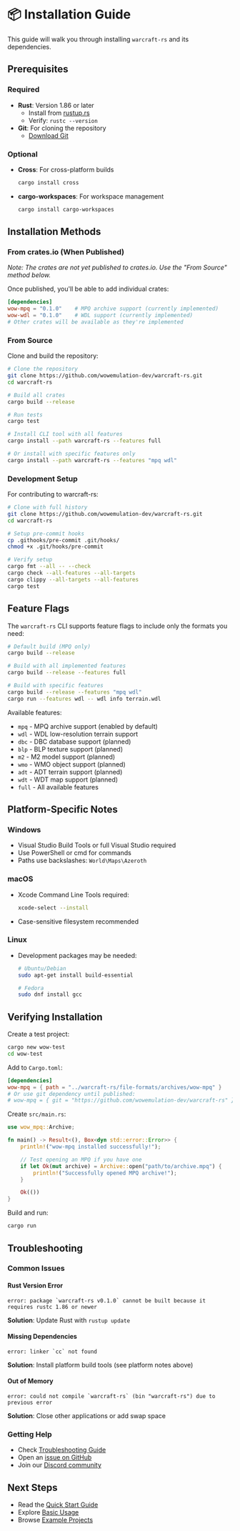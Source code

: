 # 📦 Installation Guide

This guide will walk you through installing `warcraft-rs` and its dependencies.

## Prerequisites

### Required

- **Rust**: Version 1.86 or later
  - Install from [rustup.rs](https://rustup.rs/)
  - Verify: `rustc --version`
- **Git**: For cloning the repository
  - [Download Git](https://git-scm.com/downloads)

### Optional

- **Cross**: For cross-platform builds

  ```bash
  cargo install cross
  ```

- **cargo-workspaces**: For workspace management

  ```bash
  cargo install cargo-workspaces
  ```

## Installation Methods

### From crates.io (When Published)

*Note: The crates are not yet published to crates.io. Use the "From Source" method below.*

Once published, you'll be able to add individual crates:

```toml
[dependencies]
wow-mpq = "0.1.0"    # MPQ archive support (currently implemented)
wow-wdl = "0.1.0"    # WDL support (currently implemented)
# Other crates will be available as they're implemented
```

### From Source

Clone and build the repository:

```bash
# Clone the repository
git clone https://github.com/wowemulation-dev/warcraft-rs.git
cd warcraft-rs

# Build all crates
cargo build --release

# Run tests
cargo test

# Install CLI tool with all features
cargo install --path warcraft-rs --features full

# Or install with specific features only
cargo install --path warcraft-rs --features "mpq wdl"
```

### Development Setup

For contributing to warcraft-rs:

```bash
# Clone with full history
git clone https://github.com/wowemulation-dev/warcraft-rs.git
cd warcraft-rs

# Setup pre-commit hooks
cp .githooks/pre-commit .git/hooks/
chmod +x .git/hooks/pre-commit

# Verify setup
cargo fmt --all -- --check
cargo check --all-features --all-targets
cargo clippy --all-targets --all-features
cargo test
```

## Feature Flags

The `warcraft-rs` CLI supports feature flags to include only the formats you need:

```bash
# Default build (MPQ only)
cargo build --release

# Build with all implemented features
cargo build --release --features full

# Build with specific features
cargo build --release --features "mpq wdl"
cargo run --features wdl -- wdl info terrain.wdl
```

Available features:

- `mpq` - MPQ archive support (enabled by default)
- `wdl` - WDL low-resolution terrain support
- `dbc` - DBC database support (planned)
- `blp` - BLP texture support (planned)
- `m2` - M2 model support (planned)
- `wmo` - WMO object support (planned)
- `adt` - ADT terrain support (planned)
- `wdt` - WDT map support (planned)
- `full` - All available features

## Platform-Specific Notes

### Windows

- Visual Studio Build Tools or full Visual Studio required
- Use PowerShell or cmd for commands
- Paths use backslashes: `World\Maps\Azeroth`

### macOS

- Xcode Command Line Tools required:

  ```bash
  xcode-select --install
  ```

- Case-sensitive filesystem recommended

### Linux

- Development packages may be needed:

  ```bash
  # Ubuntu/Debian
  sudo apt-get install build-essential

  # Fedora
  sudo dnf install gcc
  ```

## Verifying Installation

Create a test project:

```bash
cargo new wow-test
cd wow-test
```

Add to `Cargo.toml`:

```toml
[dependencies]
wow-mpq = { path = "../warcraft-rs/file-formats/archives/wow-mpq" }
# Or use git dependency until published:
# wow-mpq = { git = "https://github.com/wowemulation-dev/warcraft-rs" }
```

Create `src/main.rs`:

```rust
use wow_mpq::Archive;

fn main() -> Result<(), Box<dyn std::error::Error>> {
    println!("wow-mpq installed successfully!");

    // Test opening an MPQ if you have one
    if let Ok(mut archive) = Archive::open("path/to/archive.mpq") {
        println!("Successfully opened MPQ archive!");
    }

    Ok(())
}
```

Build and run:

```bash
cargo run
```

## Troubleshooting

### Common Issues

#### Rust Version Error

```text
error: package `warcraft-rs v0.1.0` cannot be built because it requires rustc 1.86 or newer
```

**Solution**: Update Rust with `rustup update`

#### Missing Dependencies

```text
error: linker `cc` not found
```

**Solution**: Install platform build tools (see platform notes above)

#### Out of Memory

```text
error: could not compile `warcraft-rs` (bin "warcraft-rs") due to previous error
```

**Solution**: Close other applications or add swap space

### Getting Help

- Check [Troubleshooting Guide](troubleshooting.md)
- Open an [issue on GitHub](https://github.com/wowemulation-dev/warcraft-rs/issues)
- Join our [Discord community](https://discord.gg/warcraft-rs)

## Next Steps

- Read the [Quick Start Guide](quick-start.md)
- Explore [Basic Usage](basic-usage.md)
- Browse [Example Projects](https://github.com/wowemulation-dev/warcraft-rs/tree/main/examples)
